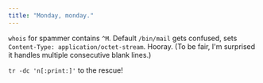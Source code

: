 ```yaml
---
title: "Monday, monday."
---
```



<p><code>whois</code> for spammer contains <code>^M</code>. Default <code>/bin/mail</code> gets confused, sets <code>Content-Type: application/octet-stream</code>. Hooray. (To be fair, I'm surprised it handles multiple consecutive blank lines.)</p>

<p><code>tr -dc 'n[:print:]'</code> to the rescue!</p>